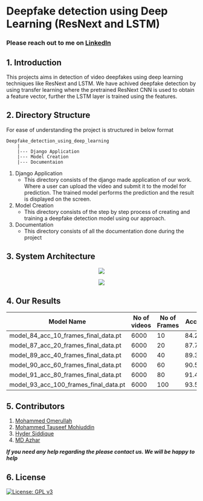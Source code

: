 # Deepfake detection using Deep Learning (ResNext and LSTM)

### Please reach out to me on [LinkedIn](https://www.linkedin.com/in/mohammed-omerullah-698510169/)

## 1. Introduction
This projects aims in detection of video deepfakes using deep learning techniques like ResNext and LSTM. We have achived deepfake detection by using transfer learning where the pretrained ResNext CNN is used to obtain a feature vector, further the LSTM layer is trained using the features. 

## 2. Directory Structure
For ease of understanding the project is structured in below format
```
Deepfake_detection_using_deep_learning
    |
    |--- Django Application
    |--- Model Creation
    |--- Documentaion
```
1. Django Application 
   - This directory consists of the django made application of our work. Where a user can upload the video and submit it to the model for prediction. The trained model performs the prediction and the result is displayed on the screen.
2. Model Creation
   - This directory consists of the step by step process of creating and training a deepfake detection model using our approach.
3. Documentation
   - This directory consists of all the documentation done during the project
   
## 3. System Architecture
<p align="center">
  <img src="https://github.com/abhijitjadhav1998/Deepfake_detection_using_deep_learning/blob/master/github_assets/System%20Architecture.png" />
</p>

<p align="center">
  <img src="https://github.com/abhijitjadhav1998/Deepfake_detection_using_deep_learning/blob/master/github_assets/fakegif.gif" />
</p>

## 4. Our Results

| Model Name | No of videos | No of Frames | Accuracy |
|------------|--------------|--------------|----------|
|model_84_acc_10_frames_final_data.pt |6000 |10 |84.21461|
|model_87_acc_20_frames_final_data.pt | 6000 |20 |87.79160|
|model_89_acc_40_frames_final_data.pt | 6000| 40 |89.34681|
|model_90_acc_60_frames_final_data.pt | 6000| 60 |90.59097 |
|model_91_acc_80_frames_final_data.pt | 6000 | 80 | 91.49818 |
|model_93_acc_100_frames_final_data.pt| 6000 | 100 | 93.58794|

## 5. Contributors
   1. [Mohammed Omerullah](https://www.linkedin.com/in/mohammed-omerullah-698510169/)
   2. [Mohammed Tauseef Mohiuddin](https://www.linkedin.com/in/mtauseefm)
   3. [Hyder Siddique](https://www.linkedin.com/in/md-hyder-775600169/)
   4. [MD Azhar](https://www.linkedin.com/in/mohammad-azhar-405799165/)
   
   ***If you need any help regarding the please contact us. We will be happy to help***

## 6. License

[![License: GPL v3](https://img.shields.io/badge/License-GPLv3-blue.svg)](https://www.gnu.org/licenses/gpl-3.0)


